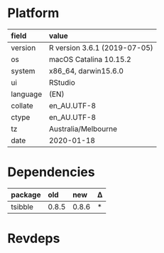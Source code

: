 # Platform

|field    |value                        |
|:--------|:----------------------------|
|version  |R version 3.6.1 (2019-07-05) |
|os       |macOS Catalina 10.15.2       |
|system   |x86_64, darwin15.6.0         |
|ui       |RStudio                      |
|language |(EN)                         |
|collate  |en_AU.UTF-8                  |
|ctype    |en_AU.UTF-8                  |
|tz       |Australia/Melbourne          |
|date     |2020-01-18                   |

# Dependencies

|package |old   |new   |Δ  |
|:-------|:-----|:-----|:--|
|tsibble |0.8.5 |0.8.6 |*  |

# Revdeps

